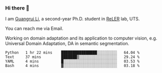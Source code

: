 ### Hi there 👋

<!--
**Solacex/Solacex** is a ✨ _special_ ✨ repository because its `README.md` (this file) appears on your GitHub profile.

Here are some ideas to get you started:

- 🔭 I’m currently working on ...
- 🌱 I’m currently learning ...
- 👯 I’m looking to collaborate on ...
- 🤔 I’m looking for help with ...
- 💬 Ask me about ...
- 📫 How to reach me: ...
- 😄 Pronouns: ...
- ⚡ Fun fact: ...
-->
I am [Guangrui Li](http://www.guangrui.li), a second-year Ph.D. student in [ReLER](http://www.reler.net) lab, UTS.

You can reach me via Email.

Working on domain adaptation and its application to computer vision, e.g. Universal Domain Adaptation, DA in semantic segmentation. 


<!--START_SECTION:waka-->
```text
Python   1 hr 22 mins    ████████████████░░░░░░░░░   64.04 % 
Text     37 mins         ███████▒░░░░░░░░░░░░░░░░░   29.24 % 
YAML     4 mins          █░░░░░░░░░░░░░░░░░░░░░░░░   03.53 % 
Bash     4 mins          ▓░░░░░░░░░░░░░░░░░░░░░░░░   03.18 % 
```
<!--END_SECTION:waka-->
